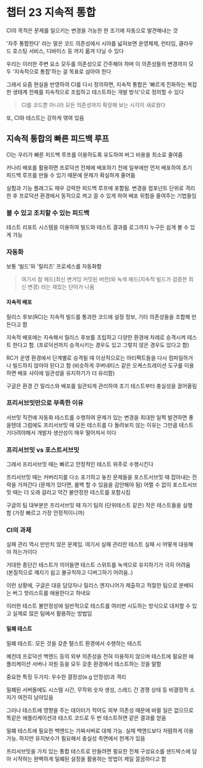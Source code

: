 # 챕터 23 지속적 통합

CI의 목적은 문제를 일으키는 변경을 가능한 한 조기에 자동으로 발견해내는 것

'자주 통합한다' 라는 말은 코드 의존성에서 시야를 넓혀보면 운영체제, 런타임, 클라우드 호스팅 서비스, 디바이스 등 까지 옮겨 다닐 수 있다

우리는 이러한 주변 요소 모두를 의존성으로 간주해야 하며 이 의존성들의 변경까지 모두 '지속적으로 통합'하는 걸 목표로 삼아야 한다

그래서 요즘 현실을 반영하여 CI를 다시 정의하면, 지속적 통합은 '빠르게 진화하는 복잡한 생태계 전체를 지속적으로 조립하고 테스트하는 개발 방식'으로 정의할 수 있다

> CI를 코드뿐 아니라 모든 의존성까지 확장해 보는 시각이 새로웠다

또, CI와 테스트는 강하게 엮여 있음

## 지속적 통합의 빠른 피드백 루프

CI는 우리가 빠른 피드백 루프를 이용하도록 유도하여 버그 비용을 최소로 줄여줌

카나리 배포를 활용하면 프로덕션 전체에 배포하기 전에 일부에만 먼저 배포하여 초기 피드백 루프를 만들 수 있기 때문에 문제가 확실하게 줄어듦

실험과 기능 플래그도 매우 강력한 피드백 루프에 포함됨. 변경을 컴포넌트 단위로 격리한 후 프로덕션 환경에서 동적으로 켜고 끌 수 있게 하여 배포 위험을 줄여주는 기법들임

### 볼 수 있고 조치할 수 있는 피드백

테스트 리포트 시스템을 이용하여 빌드와 테스트 결과를 로그까지 누구든 쉽게 볼 수 있게 가능

### 자동화

보통 '빌드'와 '릴리즈' 프로세스를 자동화함

> 여기서 참 헤드(최신 변겨잉 커밋된 버전)와 녹색 헤드(지속적 빌드가 검증한 최신 변경) 라는 재밌는 단어가 나옴

#### 지속적 배포

릴리스 후보(RC)는 지속적 빌드를 통과한 코드에 설정 정보, 기타 의존성들을 조합해 만든다고 함

지속적 배포에는 지속해서 릴리스 후보를 조립하고 다양한 환경에 차례로 승격시켜 테스트 한다고 함. (프로덕션까지 승격시키는 경우도 있고 그렇지 않은 경우도 있다고 함)

RC가 운영 환경에서 단계별로 승격될 때 이상적으로는 아티팩트들을 다시 컴파일하거나 빌드하지 않아야 된다고 함 (비슷하게 쿠버네티스 같은 오케스트레이션 도구를 이용하면 배포 사이에 일관성을 유지하기가 더 유리함)

구글은 환경 간 릴리스와 배포를 일관되게 관리하여 초기 테스트부터 충실성을 끌어올림

### 프리서브밋만으로 부족한 이유

서브밋 직전에 자동화 테스트를 수행하여 문제가 있는 변경을 최대한 일찍 발견하면 좋을텐데 그럼에도 프리서브밋 때 모든 테스트를 다 돌려보지 않는 이유는 그만큼 테스트 기다려야해서 개발자 생산성이 매우 떨어져서 이다

### 프리서브밋 vs 포스트서브밋

그래서 프리서브밋 때는 빠르고 안정적인 테스트 위주로 수행시킨다

프리서브밋 때는 커버리지를 다소 포기하고 놓친 문제들을 포스트서브밋 때 잡아내는 전략을 가져간다 (문제가 있다면, 롤백 할 수 있음을 감안해야 됨) 어쩔 수 없이 포스트서브밋 때는 더 오래 걸리고 약간 불안정한 테스트를 포함시킴

구글의 팀 대부분은 프리서브밋 때 자기 팀의 (단위테스트 같은) 작은 테스트들을 실행 함 (가장 빠르고 가장 안정적이니까)

### CI의 과제

실패 관리 역시 만만치 않은 문제임. 여기서 실패 관리란 테스트 실패 시 어떻게 대응해야 하는가이다

거대한 종단간 테스트가 끼어들면 테스트 스위트를 녹색으로 유지하기가 극히 어려움 (본질적으로 꺠지기 쉽고 불규칙하고 디버그하기 어려움..)

이런 상황에, 구글은 대응 담당자나 릴리스 엔지니어가 제출하고 적절한 팀으로 분배되는 버그 핫리스트를 애용한다고 하네요

이러한 테스트 불안정성에 일반적으로 테스트를 여러번 시도하는 방식으로 대처할 수 있고 실제로 많은 팀에서 활용하는 방법임

#### 밀폐 테스트

밀폐 테스트: 모든 것을 갖춘 텥스트 환경에서 수행하는 테스트

예컨데 프로덕션 백엔드 등의 외부 의존성을 전혀 이용하지 않으며 테스트에 필요한 애플리케이션 서버나 자원 등을 모두 갖춘 환경에서 테스트하는 것을 말함

중요한 특징 두가지: 우수한 결정성(e.g 안정성)과 격리

밀폐된 서버들에도 시스템 시간, 무작위 숫자 생성, 스레드 간 경쟁 상태 등 비결정적 소지가 여전히 남아있음

그러나 테스트에 영향을 주는 데이터가 적어도 외부 의존성 때문에 바뀔 일은 없으므로 똑같은 애플리케이션과 테스트 코드로 두 번 테스트하면 같은 결과를 얻음

밀폐 테스트에 필요한 백엔드는 가짜서버로 대체 가능. 실제 백엔드보다 저렴하게 이용 가능. 하지만 유지보수가 필요해서 충실성 측면에서 한계가 있음

프리서브밋을 가치 있는 통합 테스트로 만들려면 필요한 전체 구성요소를 샌드박스에 담아 시작하는 완벽하게 밀폐된 설정을 활용하는 방법이 제일 깔끔하다고 함
